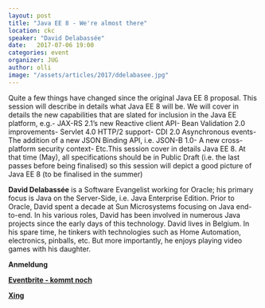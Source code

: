 ```yaml
---
layout: post
title: "Java EE 8 - We're almost there"
location: ckc
speaker: "David Delabassée"
date:   2017-07-06 19:00
categories: event
organizer: JUG
author: olli
image: "/assets/articles/2017/ddelabasee.jpg"
---
```


Quite a few things have changed since the original Java EE 8 proposal. This session will describe in details what Java EE 8 will be. We will cover in details the new capabilities that are slated for inclusion in the Java EE platform, e.g.- JAX-RS 2.1’s new Reactive client API- Bean Validation 2.0 improvements- Servlet 4.0 HTTP/2 support- CDI 2.0 Asynchronous events- The addition of a new JSON Binding API, i.e. JSON-B 1.0- A new cross-platform security context- Etc.This session cover in details Java EE 8. At that time (May), all specifications should be in Public Draft (i.e. the last passes before being finalised) so this session will depict a good picture of Java EE 8 (to be finalised in the summer)

**David Delabassée** is a Software Evangelist working for Oracle; his primary focus is Java on the Server-Side, i.e. Java Enterprise Edition. Prior to Oracle, David spent a decade at Sun Microsystems focusing on Java end-to-end. In his various roles, David has been involved in numerous Java projects since the early days of this technology. David lives in Belgium. In his spare time, he tinkers with technologies such as Home Automation, electronics, pinballs, etc. But more importantly, he enjoys playing video games with his daughter.

**Anmeldung**

**[Eventbrite - kommt noch]()**

**[Xing](https://www.xing.com/events/java-ee-8-we-re-almost-there-1828467)**
